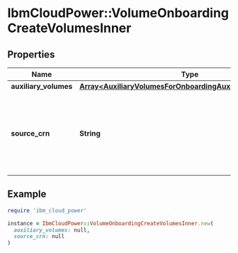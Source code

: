 # IbmCloudPower::VolumeOnboardingCreateVolumesInner

## Properties

| Name | Type | Description | Notes |
| ---- | ---- | ----------- | ----- |
| **auxiliary_volumes** | [**Array&lt;AuxiliaryVolumesForOnboardingAuxiliaryVolumesInner&gt;**](AuxiliaryVolumesForOnboardingAuxiliaryVolumesInner.md) |  |  |
| **source_crn** | **String** | CRN of source ServiceBroker instance from where auxiliary volumes need to be onboarded |  |

## Example

```ruby
require 'ibm_cloud_power'

instance = IbmCloudPower::VolumeOnboardingCreateVolumesInner.new(
  auxiliary_volumes: null,
  source_crn: null
)
```

